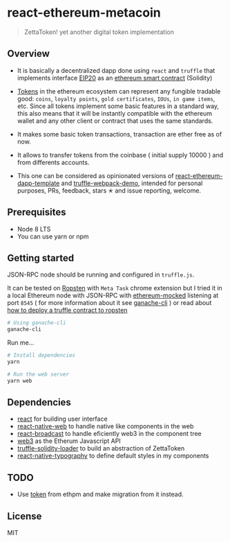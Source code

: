 # react-ethereum-metacoin

> ZettaToken! yet another digital token implementation

## Overview

* It is basically a decentralized dapp done using `react` and `truffle` that implements interface [EIP20](https://github.com/ethereum/EIPs/blob/master/EIPS/eip-20-token-standard.md) as an [ethereum smart contract](http://truffleframework.com/docs/getting_started/contracts) (Solidity)

* [Tokens](https://www.ethereum.org/token) in the ethereum ecosystem can represent any fungible tradable good: `coins`, `loyalty points`, `gold certificates`, `IOUs`, `in game items`, etc. Since all tokens implement some basic features in a standard way, this also means that it will be instantly compatible with the ethereum wallet and any other client or contract that uses the same standards.

* It makes some basic token transactions, transaction are ether free as of now.

* It allows to transfer tokens from the coinbase ( initial supply 10000 ) and from differents accounts.

* This one can be considered as opinionated versions of [react-ethereum-dapp-template](https://github.com/uzyn/react-ethereum-dapp-template) and [truffle-webpack-demo](https://github.com/ConsenSys/truffle-webpack-demo), intended for personal purposes, PRs, feedback, stars ✭ and issue reporting, welcome.

## Prerequisites

* Node 8 LTS
* You can use yarn or npm

## Getting started

JSON-RPC node should be running and configured in `truffle.js`.

It can be tested on [Ropsten](https://ropsten.etherscan.io/) with `Meta Task` chrome extension but I tried it in a local Ethereum node with JSON-RPC with [ethereum-mocked](https://bitbucket.org/locropulen/ethereum-mocked) listening at port `8545` ( for more information about it see [ganache-cli](https://github.com/trufflesuite/ganache-cli) ) or read about [how to deploy a truffle contract to ropsten](https://medium.com/@guccimanepunk/how-to-deploy-a-truffle-contract-to-ropsten-e2fb817870c1)

```bash
# Using ganache-cli
ganache-cli
```

Run me...
```bash
# Install dependencies
yarn

# Run the web server
yarn web
```

## Dependencies

* [react](https://reactjs.org/) for building user interface
* [react-native-web](https://github.com/necolas/react-native-web) to handle native like components in the web
* [react-broadcast](https://github.com/ReactTraining/react-broadcast) to handle eficiently web3 in the component tree
* [web3](https://github.com/ethereum/web3.js) as the Etherum Javascript API
* [truffle-solidity-loader](https://github.com/trufflesuite/truffle) to build an abstraction of ZettaToken
* [react-native-typography](https://github.com/hectahertz/react-native-typography) to define default styles in my components

## TODO

* Use [token](https://www.ethpm.com/registry/packages/15) from ethpm and make migration from it instead.

## License

MIT